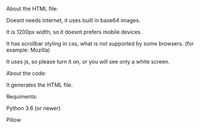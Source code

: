 About the HTML file:


Doesnt needs internet, it uses built in base64 images.

It is 1200px width, so it doesnt prefers mobile devices.

It has scrollbar styling in css, what is not supported by some browsers. (for example: Mozilla)

It uses js, so please turn it on, or you will see only a white screen.



About the code:

It generates the HTML file.

Requiments:

  Python 3.6 (or newer)
  
  Pillow
